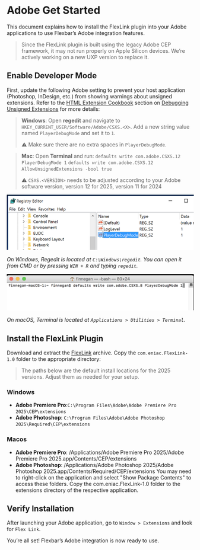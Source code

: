 # Adobe Get Started

This document explains how to install the FlexLink plugin into your Adobe applications to use Flexbar’s Adobe integration features.

> Since the FlexLink plugin is built using the legacy Adobe CEP framework, it may not run properly on Apple Silicon devices. We’re actively working on a new UXP version to replace it.

## Enable Developer Mode

First, update the following Adobe setting to prevent your host application (Photoshop, InDesign, etc.) from showing warnings about unsigned extensions. Refer to the [HTML Extension Cookbook](https://github.com/Adobe-CEP/CEP-Resources/blob/master/CEP_8.x/Documentation/CEP%208.0%20HTML%20Extension%20Cookbook.md) section on [Debugging Unsigned Extensions](https://github.com/Adobe-CEP/CEP-Resources/blob/master/CEP_8.x/Documentation/CEP%208.0%20HTML%20Extension%20Cookbook.md#debugging-unsigned-extensions) for more details:

> **Windows**: Open **regedit** and navigate to `HKEY_CURRENT_USER/Software/Adobe/CSXS.<X>`. Add a new string value named `PlayerDebugMode` and set it to `1`.
>
> ⚠️ Make sure there are no extra spaces in `PlayerDebugMode`.

> **Mac**: Open **Terminal** and run:
> `defaults write com.adobe.CSXS.12 PlayerDebugMode 1`
> `defaults write com.adobe.CSXS.12 AllowUnsignedExtensions -bool true`
>
> ⚠️ `CSXS.<VERSION>` needs to be adjusted according to your Adobe software version, version 12 for 2025, version 11 for 2024

![1743305498679](image/get_started/1743305498679.png)

*On Windows, Regedit is located at `C:\Windows\regedit`. You can open it from CMD or by pressing `WIN + R` and typing `regedit`.*

![1743305585372](image/get_started/1743305585372.png)

*On macOS, Terminal is located at `Applications > Utilities > Terminal`.*

## Install the FlexLink Plugin

Download and extract the [FlexLink](../../../assets/com.eniac.FlexLink-1.0.zip) archive. Copy the `com.eniac.FlexLink-1.0` folder to the appropriate directory:

> The paths below are the default install locations for the 2025 versions. Adjust them as needed for your setup.

### Windows

- **Adobe Premiere Pro**:`C:\Program Files\Adobe\Adobe Premiere Pro 2025\CEP\extensions`
- **Adobe Photoshop**:
  `C:\Program Files\Adobe\Adobe Photoshop 2025\Required\CEP\extensions`

### Macos

- **Adobe Premiere Pro**: /Applications/Adobe Premiere Pro 2025/Adobe Premiere Pro 2025.app/Contents/CEP/extensions
- **Adobe Photoshop**: /Applications/Adobe Photoshop 2025/Adobe Photoshop 2025.app/Contents/Required/CEP/extensions
You may need to right-click on the application and select "Show Package Contents" to access these folders. Copy the com.eniac.FlexLink-1.0 folder to the extensions directory of the respective application.

## Verify Installation

After launching your Adobe application, go to `Window > Extensions` and look for `Flex Link`.

You’re all set! Flexbar’s Adobe integration is now ready to use.
